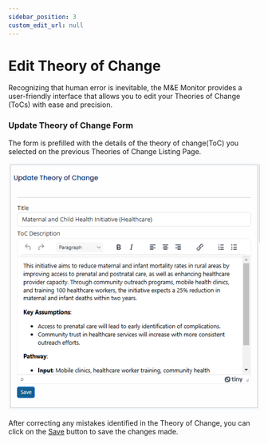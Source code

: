 ```yaml
---
sidebar_position: 3
custom_edit_url: null
---
```


# Edit Theory of Change

Recognizing that human error is inevitable, the M&E Monitor provides a user-friendly interface that allows you to edit your Theories of Change (ToCs) with ease and precision.

### Update Theory of Change Form
The form is prefilled with the details of the theory of change(ToC) you selected on the previous Theories of Change Listing Page.

![Update Theory of Change Form](./img/update-toc.png)

After correcting any mistakes identified in the Theory of Change, you can click on the <a href="" class="primary-button">Save</a> button to save the changes made.